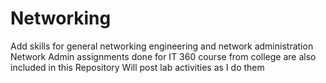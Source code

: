 # Networking
Add skills for general networking engineering and network administration
Network Admin assignments done for IT 360 course from college are also included in this Repository
Will post lab activities as I do them
